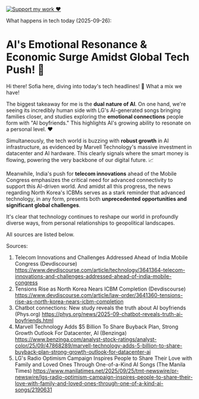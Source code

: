 [![Support my work ❤️](https://img.shields.io/badge/Support%20my%20work%20❤️-orange?style=for-the-badge&logo=patreon&logoColor=white)](https://www.patreon.com/c/evertonics)

What happens in tech today (2025-09-26):

# **AI's Emotional Resonance & Economic Surge Amidst Global Tech Push! 🚀**

Hi there! Sofia here, diving into today's tech headlines! 🧐 What a mix we have!

The biggest takeaway for me is the **dual nature of AI**. On one hand, we're seeing its incredibly human side with LG's AI-generated songs bringing families closer, and studies exploring the **emotional connections** people form with "AI boyfriends." This highlights AI's growing ability to resonate on a personal level. ❤️

Simultaneously, the tech world is buzzing with **robust growth** in AI infrastructure, as evidenced by Marvell Technology's massive investment in datacenter and AI hardware. This clearly signals where the smart money is flowing, powering the very backbone of our digital future. 📈

Meanwhile, India's push for **telecom innovations** ahead of the Mobile Congress emphasizes the critical need for advanced connectivity to support this AI-driven world. And amidst all this progress, the news regarding North Korea's ICBMs serves as a stark reminder that advanced technology, in any form, presents both **unprecedented opportunities and significant global challenges**.

It's clear that technology continues to reshape our world in profoundly diverse ways, from personal relationships to geopolitical landscapes.

All sources are listed below.

Sources:
1. Telecom Innovations and Challenges Addressed Ahead of India Mobile Congress (Devdiscourse)
   https://www.devdiscourse.com/article/technology/3641364-telecom-innovations-and-challenges-addressed-ahead-of-india-mobile-congress
2. Tensions Rise as North Korea Nears ICBM Completion (Devdiscourse)
   https://www.devdiscourse.com/article/law-order/3641360-tensions-rise-as-north-korea-nears-icbm-completion
3. Chatbot connections: New study reveals the truth about AI boyfriends (Phys.org)
   https://phys.org/news/2025-09-chatbot-reveals-truth-ai-boyfriends.html
4. Marvell Technology Adds $5 Billion To Share Buyback Plan, Strong Growth Outlook For Datacenter, AI (Benzinga)
   https://www.benzinga.com/analyst-stock-ratings/analyst-color/25/09/47868289/marvell-technology-adds-5-billion-to-share-buyback-plan-strong-growth-outlook-for-datacenter-ai
5. LG's Radio Optimism Campaign Inspires People to Share Their Love with Family and Loved Ones Through One-of-a-Kind AI Songs (The Manila Times)
   https://www.manilatimes.net/2025/09/25/tmt-newswire/pr-newswire/lgs-radio-optimism-campaign-inspires-people-to-share-their-love-with-family-and-loved-ones-through-one-of-a-kind-ai-songs/2190631